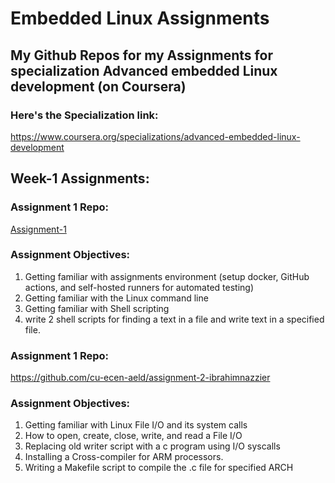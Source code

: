 # Embedded Linux Assignments
## My Github Repos for my Assignments for specialization Advanced embedded Linux development (on Coursera)

### Here's the Specialization link: 
https://www.coursera.org/specializations/advanced-embedded-linux-development
## Week-1 Assignments:
### Assignment 1 Repo: 
<a href="https://github.com/cu-ecen-aeld/assignment-1-ibrahimnazzier">Assignment-1</a>
### Assignment Objectives:
1. Getting familiar with assignments environment (setup docker, GitHub actions, and self-hosted runners for automated testing)
2. Getting familiar with the Linux command line
3. Getting familiar with Shell scripting
4. write 2 shell scripts for finding a text in a file and write text in a specified file.

### Assignment 1 Repo: 
https://github.com/cu-ecen-aeld/assignment-2-ibrahimnazzier
### Assignment Objectives:
1. Getting familiar with Linux File I/O and its system calls 
2. How to open, create, close, write, and read a File I/O
3. Replacing old writer script with a c program using I/O syscalls
4. Installing a Cross-compiler for ARM processors.
5. Writing a Makefile script to compile the .c file for specified ARCH
